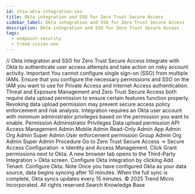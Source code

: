 ```yaml
---
id: ztsa-okta-integration-sso
title: Okta integration and SSO for Zero Trust Secure Access
sidebar_label: Okta integration and SSO for Zero Trust Secure Access
description: Okta integration and SSO for Zero Trust Secure Access
tags:
  - endpoint-security
  - trend-vision-one
---
```


/*<![CDATA[*/ $('#title').html($('meta[name=map-description]').attr('content')); /*]]>*/ Okta integration and SSO for Zero Trust Secure Access Integrate with Okta to authenticate user access attempts and take action on risky account activity. Important You cannot configure single sign-on (SSO) from multiple IAMs. Ensure that you configure the necessary permissions and SSO on the IAM you want to use for Private Access and Internet Access authentication. Threat and Exposure Management and Zero Trust Secure Access both require data upload permission to ensure certain features function properly. Revoking data upload permission may prevent secure access policy enforcement and risk analysis. Integration requires an Okta user account with minimum administrator privileges based on the permission you want to enable. Permission Administrator Privileges Data upload permission API Access Management Admin Mobile Admin Read-Only Admin App Admin Org Admin Super Admin User enforcement permission Group Admin Org Admin Super Admin Procedure Go to Zero Trust Secure Access → Secure Access Configuration → Identity and Access Management. Click Grant permissions next to Okta. A new browser tab opens to the Third-Party Integration > Okta screen. Configure Okta integration by clicking Add Tenant. Configure Okta. Note Once you have configured Okta as your data source, data begins syncing after 10 minutes. When the full sync is complete, Okta syncs updates every 15 minutes. © 2025 Trend Micro Incorporated. All rights reserved.Search Knowledge Base